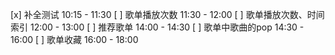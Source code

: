 [x] 补全测试                10:15 - 11:30
[ ] 歌单播放次数             11:30 - 12:00
[ ] 歌单播放次数、时间索引    12:00 - 13:00
[ ] 推荐歌单                14:00 - 14:30
[ ] 歌单中歌曲的pop         14:30 - 16:00
[ ] 歌单收藏                16:00 - 18:00
